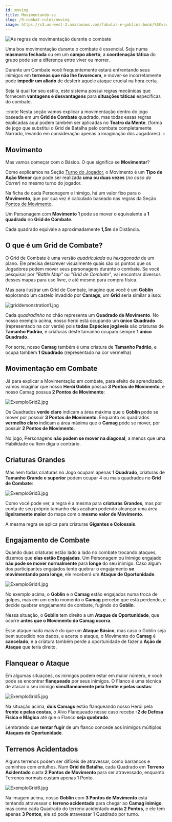 ```yaml
---
id: moving
title: Movimentando-se
slug: /9-combat-rules/moving
image: https://s3.us-west-2.amazonaws.com/fabulas-e-goblins-book/%5Cvscode%5C3eb33b45-03f2-49d3-a3cd-bfdeb25d7e25.jpg
---
```


![As regras de movimentação durante o combate](https://s3.us-west-2.amazonaws.com/fabulas-e-goblins-book/%5Cvscode%5C282494fd-606f-4748-b6f8-6030a155c40b.jpg)

Uma boa movimentação durante o combate é essencial. Seja numa **masmorra fechada** ou em um **campo aberto**, a **coordenação tática** do grupo pode ser a diferença entre viver ou morrer. 

Durante um Combate você frequentemente estará enfrentando seus inimigos em **terrenos que não lhe favorecem**, e mover-se incorretamente pode **impedir um aliado** de desferir aquele ataque crucial na hora certa.

Seja lá qual for seu estilo, este sistema possui regras mecânicas que fornecem **vantagens e desvantagens** para **situações táticas** específicas do combate.

:::note
Nesta seção vamos explicar a movimentação dentro do jogo baseada em um **Grid de Combate** quadrado, mas todas essas regras explicadas aqui podem também ser aplicadas no **Teatro da Mente**. (forma de jogo que substitui o Grid de Batalha pelo combate completamente Narrado, levando em consideração apenas a imaginação dos Jogadores)
:::

## Movimento

Mas vamos começar com o Básico. O que significa se **Movimentar**?

Como explicamos na Seção [Turno do Jogador](/docs/9-combat-rules/player-turn), o Movimento é um **Tipo de Ação Menor** que pode ser realizada **uma ou duas vezes** (*no caso de Correr*) no mesmo turno do jogador.

Na ficha de cada Personagem e Inimigo, há um valor fixo para o **Movimento**, que por sua vez é calculado baseado nas regras da Seção [Pontos de Movimento](/docs/2-sheet-creation/movement-points).

Um Personagem com **Movimento 1** pode se mover o equivalente a **1 quadrado** no **Grid de Combate**.

Cada quadrado equivale a aproximadamente **1,5m** de Distância. 

## O que é um Grid de Combate?

O Grid de Combate é uma versão *quadriculada* ou *hexagonada* de um plano. Ele precisa descrever visualmente quais são os pontos que os Jogadores podem mover seus personagens durante o combate. Se você pesquisar por *"Battle Map"* ou *"Grid de Combate"*, vai encontrar diversos desses mapas para uso livre, e até mesmo para compra física.

Mas para ilustrar um Grid de Combate, imagine que você é um **Goblin** explorando um castelo invadido por **Camags**, um **Grid** seria similar a isso:

![griddemonstration1.jpg](https://s3.us-west-2.amazonaws.com/fabulas-e-goblins-book/%5Cvscode%5C3eb33b45-03f2-49d3-a3cd-bfdeb25d7e25.jpg)

Cada *quadradinho* no chão representa um **Quadrado de Movimento**. No nosso exemplo acima, nosso herói está ocupando um **único Quadrado** (representado na cor verde) pois **todas Espécies jogáveis** são criaturas de **Tamanho Padrão**, e criaturas deste tamanho ocupam sempre **1 único Quadrado**.

Por sorte, nosso **Camag** também é uma criatura de **Tamanho Padrão**, e ocupa também **1 Quadrado** (representado na cor vermelha)

## Movimentação em Combate

Já para explicar a Movimentação em combate, para efeito de aprendizado, vamos imaginar que nosso **Herói Goblin** possua **3 Pontos de Movimento**, e nosso Camag possua **2 Pontos de Movimento**:

![ExemploGrid2.jpg](https://s3.us-west-2.amazonaws.com/fabulas-e-goblins-book/%5Cvscode%5C03a3118b-8d50-4f13-8d61-a2c1083a25de.jpg)

Os Quadrados **verde claro** indicam a área máxima que o **Goblin** pode se mover por possuir **3 Pontos de Movimento**. Enquanto os quadrados **vermelho claro** indicam a área máxima que o **Camag** pode se mover, por possuir **2 Pontos de Movimento**.

No jogo, Personagens **não podem se mover na diagonal**, a menos que uma Habilidade ou Item diga o contrário.

## Criaturas Grandes

Mas nem todas criaturas no Jogo ocupam apenas **1 Quadrado**, criaturas de **Tamanho Grande e superior** podem ocupar 4 ou mais quadrados no **Grid de Combate**:

![ExemploGrid3.jpg](https://s3.us-west-2.amazonaws.com/fabulas-e-goblins-book/%5Cvscode%5C039f6888-2604-43ba-a0b6-06999ba86412.jpg)

Como você pode ver, a regra é a mesma para **criaturas Grandes**, mas por conta de seu próprio tamanho elas acabam podendo alcançar uma área **ligeiramente maior** do mapa com o **mesmo valor de Movimento**.

A mesma regra se aplica para criaturas **Gigantes e Colossais**.

## Engajamento de Combate

Quando duas criaturas estão lado a lado no combate trocando ataques, dizemos que **elas estão Engajadas**. Um Personagem ou Inimigo engajado **não pode se mover normalmente** para **longe** do seu inimigo. Caso algum dos participantes engajados tente quebrar o engajamento **se movimentando para longe**, ele receberá um **Ataque de Oportunidade**.

![ExemploGrid4.jpg](https://s3.us-west-2.amazonaws.com/fabulas-e-goblins-book/%5Cvscode%5Cbe7f8706-95f2-45f9-aa9e-9c4c92f877e5.jpg)

No exemplo acima, o **Goblin** e o **Camag** estão engajados numa troca de golpes, mas em um certo momento o **Camag** percebe que está perdendo, e decide quebrar engajamento de combate, fugindo do **Goblin**.

Nessa situação, o **Goblin** tem direito a um **Ataque de Oportunidade**, que ocorre **antes que o Movimento do Camag ocorra**.

Esse ataque nada mais é do que um **Ataque Básico**, mas caso o Goblin seja bem sucedido nos dados, e acerte o ataque, o Movimento do **Camag** é **cancelado**, e a criatura também perde a oportunidade de fazer a **Ação de Ataque** que teria direito.

## Flanquear o Ataque

Em algumas situações, os inimigos podem estar em maior número, e você pode se encontrar **flanqueado** por seus inimigos.
O Flanco é uma técnica de atacar o seu inimigo **simultaneamente pela frente e pelas costas**:

![ExemploGrid5.jpg](https://s3.us-west-2.amazonaws.com/fabulas-e-goblins-book/%5Cvscode%5Cae4ab261-19ea-42f9-8620-4067fe127006.jpg)

Na situação acima, **dois Camags** estão flanqueando nosso Herói pela **frente e pelas costas**, o Alvo Flanqueado nesse caso recebe **-2 de Defesa Física e Mágica** até que o Flanco **seja quebrado**.

Lembrando que **tentar fugir** de um flanco concede aos inimigos múltiplos **Ataques de Oportunidade**. 

## Terrenos Acidentados

Alguns terrenos podem ser difíceis de atravessar, como barrancos e caminhos com entulhos. Num **Grid de Batalha**, cada Quadrado em **Terreno Acidentado** custa **2 Pontos de Movimento** para ser atravessado, enquanto Terrenos normais custam apenas 1 Ponto.

![ExemploGrid6.jpg](https://s3.us-west-2.amazonaws.com/fabulas-e-goblins-book/%5Cvscode%5Cb5345213-90b2-4e17-beea-aa7c3ce3de84.jpg)

Na imagem acima, nosso **Goblin** com **3 Pontos de Movimento** está tentando atravessar o **terreno acidentado** para chegar ao **Camag inimigo**, mas como cada Quadrado do terreno acidentado **custa 2 Pontos**, e ele tem apenas **3 Pontos**, ele só pode atravessar 1 Quadrado por turno.
